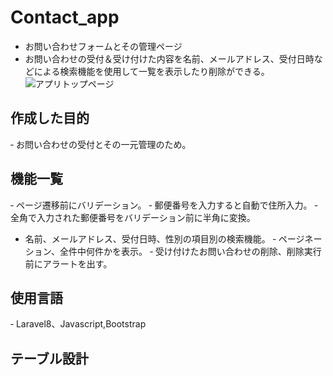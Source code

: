 # Contact_app
- お問い合わせフォームとその管理ページ
- お問い合わせの受付＆受け付けた内容を名前、メールアドレス、受付日時などによる検索機能を使用して一覧を表示したり削除ができる。
![アプリトップページ](https://user-images.githubusercontent.com/118151019/219597526-a9bc4cd5-90f4-4e43-9bfb-ac8401319d90.png)

## 作成した目的
‐ お問い合わせの受付とその一元管理のため。

## 機能一覧
‐ ページ遷移前にバリデーション。
‐ 郵便番号を入力すると自動で住所入力。
‐ 全角で入力された郵便番号をバリデーション前に半角に変換。
- 名前、メールアドレス、受付日時、性別の項目別の検索機能。
‐ ページネーション、全件中何件かを表示。
‐ 受け付けたお問い合わせの削除、削除実行前にアラートを出す。

## 使用言語
‐ Laravel8、Javascript,Bootstrap

## テーブル設計
